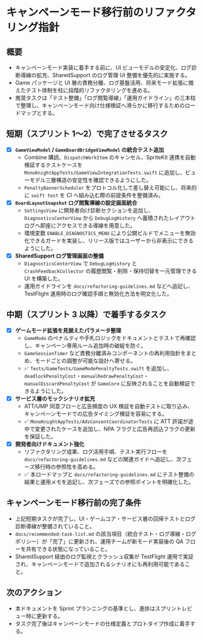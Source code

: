 # キャンペーンモード移行前のリファクタリング指針

## 概要
- キャンペーンモード実装に着手する前に、UI ビューモデルの安定化、ログ診断導線の拡充、SharedSupport のログ管理 UI 整備を優先的に実施する。
- Game パッケージと UI 層の責務分離、ログ基盤活用、将来モード拡張に備えたテスト体制を柱に段階的リファクタリングを進める。
- 推奨タスクは「テスト整備」「ログ閲覧導線」「運用ガイドライン」の三本柱で整理し、キャンペーンモード向け仕様検証へ滑らかに移行するためのロードマップとする。

## 短期（スプリント 1〜2）で完了させるタスク
- [x] **`GameViewModel` / `GameBoardBridgeViewModel` の統合テスト追加**
  - Combine 購読、`DispatchWorkItem` のキャンセル、SpriteKit 連携を自動検証するテストケースを `MonoKnightAppTests/GameViewIntegrationTests.swift` に追加し、ビューモデル三層構造の安定性を確認できるようにした。
  - `PenaltyBannerScheduler` をプロトコル化して差し替え可能にし、将来的に `swift test` を CI へ組み込む際の前提条件を整備済み。
- [x] **`BoardLayoutSnapshot` ログ閲覧導線の設定画面統合**
  - `SettingsView` に開発者向け診断セクションを追加し、`DiagnosticsCenterView` から `DebugLogHistory` へ蓄積されたレイアウトログへ即座にアクセスできる導線を用意した。
  - 環境変数 `ENABLE_DIAGNOSTICS_MENU` により公開ビルドでメニューを無効化できるガードを実装し、リリース版ではユーザーから非表示にできるようにした。
- [x] **SharedSupport ログ管理画面の整備**
  - `DiagnosticsCenterView` で `DebugLogHistory` と `CrashFeedbackCollector` の履歴閲覧・削除・保持切替を一元管理できる UI を構築した。
  - 運用ガイドラインを `docs/refactoring-guidelines.md` などへ追記し、TestFlight 運用時のログ確認手順と無効化方法を明文化した。

## 中期（スプリント 3 以降）で着手するタスク
- [x] **ゲームモード拡張を見据えたパラメータ整理**
  - `GameMode` のペナルティや手札ロジックをドキュメントとテストで再確認し、キャンペーン専用ルール追加時の破綻を防ぐ。
  - `GameSessionTimer` など責務分離済みコンポーネントの再利用指針をまとめ、モードごとの調整が可能な設計へ寄せる。
  - ✅ `Tests/GameTests/GameModePenaltyTests.swift` を追加し、`deadlockPenaltyCost`・`manualRedrawPenaltyCost`・`manualDiscardPenaltyCost` が `GameCore` に反映されることを自動検証できるようにした。
- [x] **サービス層のモックシナリオ拡充**
  - ATT/UMP 同意フローと広告頻度の UX 検証を自動テストに取り込み、キャンペーンモードでの広告タイミング検証を容易にする。
  - ✅ `MonoKnightAppTests/AdsConsentCoordinatorTests` に ATT 許諾が途中で変更されたケースを追加し、NPA フラグと広告再読込フラグの更新を保証した。
- [x] **開発者向けドキュメント強化**
  - リファクタリング成果、ログ活用手順、テスト実行フローを `docs/refactoring-guidelines.md` などの関連ガイドへ追記し、次フェーズ移行時の参照性を高める。
  - ✅ 本ロードマップと `docs/refactoring-guidelines.md` にテスト整備の結果と運用メモを追記し、次フェーズでの参照ポイントを明確化した。

## キャンペーンモード移行前の完了条件
- 上記短期タスクが完了し、UI・ゲームコア・サービス層の回帰テストとログ診断導線が整備されていること。
- `docs/recommended-task-list.md` の該当項目（統合テスト・ログ導線・ログポリシー）が「完了」に更新され、運用チームが新モード実装後の QA フローを共有できる状態になっていること。
- SharedSupport 経由のログ監視とクラッシュ収集が TestFlight 運用で実証され、キャンペーンモードで追加されるシナリオにも再利用可能であること。

## 次のアクション
- 本ドキュメントを Sprint プランニングの基準とし、進捗はスプリントレビュー時に更新する。
- タスク完了後はキャンペーンモードの仕様定義とプロトタイプ作成に着手する。
